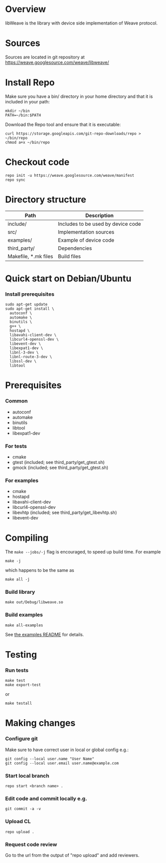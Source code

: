 # Overview

libWeave is the library with device side implementation of Weave protocol.

# Sources

Sources are located in git repository at
https://weave.googlesource.com/weave/libweave/


# Install Repo

Make sure you have a bin/ directory in your home directory
and that it is included in your path:

```
mkdir ~/bin
PATH=~/bin:$PATH
```

Download the Repo tool and ensure that it is executable:

```
curl https://storage.googleapis.com/git-repo-downloads/repo > ~/bin/repo
chmod a+x ~/bin/repo
```

# Checkout code

```
repo init -u https://weave.googlesource.com/weave/manifest
repo sync
```

# Directory structure

| Path                     | Description                        |
|--------------------------|------------------------------------|
| include/                 | Includes to be used by device code |
| src/                     | Implementation sources             |
| examples/                | Example of device code             |
| third_party/             | Dependencies                       |
| Makefile, \*.mk files    | Build files                        |


# Quick start on Debian/Ubuntu

### Install prerequisites

```
sudo apt-get update
sudo apt-get install \
  autoconf \
  automake \
  binutils \
  g++ \
  hostapd \
  libavahi-client-dev \
  libcurl4-openssl-dev \
  libevent-dev \
  libexpat1-dev \
  libnl-3-dev \
  libnl-route-3-dev \
  libssl-dev \
  libtool
```

# Prerequisites

### Common

  - autoconf
  - automake
  - binutils
  - libtool
  - libexpat1-dev

### For tests

  - cmake
  - gtest (included; see third_party/get_gtest.sh)
  - gmock (included; see third_party/get_gtest.sh)

### For examples

  - cmake
  - hostapd
  - libavahi-client-dev
  - libcurl4-openssl-dev
  - libevhtp (included; see third_party/get_libevhtp.sh)
  - libevent-dev


# Compiling

The `make --jobs/-j` flag is encouraged, to speed up build time. For example

```
make -j
```

which happens to be the same as

```
make all -j
````

### Build library

```
make out/Debug/libweave.so
```

### Build examples

```
make all-examples
```

See [the examples README](/examples/daemon/README.md) for details.

# Testing

### Run tests

```
make test
make export-test
```

or

```
make testall
```

# Making changes

### Configure git
Make sure to have correct user in local or global config e.g.:

```
git config --local user.name "User Name"
git config --local user.email user.name@example.com
```

### Start local branch

```
repo start <branch name> .
```

### Edit code and commit locally e.g.

```
git commit -a -v
```

### Upload CL

```
repo upload .
```

### Request code review

Go to the url from the output of "repo upload" and add reviewers.
